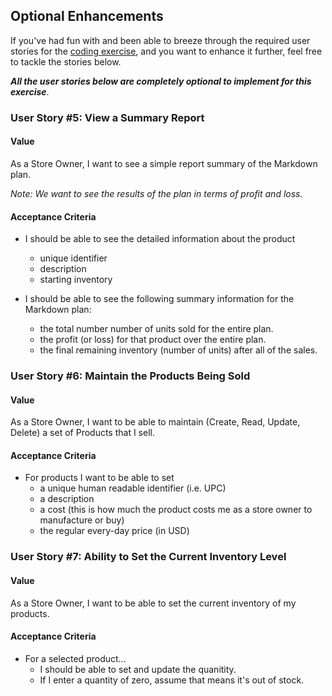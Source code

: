 ## Optional Enhancements

If you've had fun with and been able to breeze through the required user stories for the [coding exercise](software_engineer_coding_exercise.md), and you want to enhance it further, feel free to tackle the stories below.

_**All the user stories below are completely optional to implement for this exercise**_.

### User Story #5: View a Summary Report

#### Value

As a Store Owner, I want to see a simple report summary of the Markdown plan.

_Note: We want to see the results of the plan in terms of profit and loss._

#### Acceptance Criteria
* I should be able to see the detailed information about the product
  * unique identifier
  * description
  * starting inventory

* I should be able to see the following summary information for the Markdown plan:
  * the total number number of units sold for the entire plan.
  * the profit (or loss) for that product over the entire plan.
  * the final remaining inventory (number of units) after all of the sales.

### User Story #6: Maintain the Products Being Sold

#### Value

As a Store Owner, I want to be able to maintain (Create, Read, Update, Delete) a set of Products that I sell.

#### Acceptance Criteria
* For products I want to be able to set
  * a unique human readable identifier (i.e. UPC)
  * a description
  * a cost (this is how much the product costs me as a store owner to manufacture or buy)
  * the regular every-day price (in USD)

### User Story #7: Ability to Set the Current Inventory Level

#### Value

As a Store Owner, I want to be able to set the current inventory of my products.

#### Acceptance Criteria

* For a selected product...
  * I should be able to set and update the quanitity.
  * If I enter a quantity of zero, assume that means it's out of stock.
